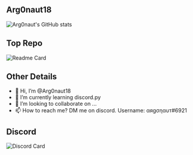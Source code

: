 ## Arg0naut18

![Arg0naut's GitHub stats](https://github-readme-stats.vercel.app/api?username=Arg0naut18&show_icons=true&theme=dark&hide=contribs,prs&count_private=true)

## Top Repo

![Readme Card](https://github-readme-stats.vercel.app/api/pin/?username=Arg0naut18&repo=AI-internship&theme=dark)

## Other Details
- 👋 Hi, I’m @Arg0naut18
- 🌱 I’m currently learning discord.py
- 💞️ I’m looking to collaborate on ...
- 📫 How to reach me? DM me on discord. Username: αяgσηαυт#6921

## Discord
![Discord Card](https://discordapp.com/users/436844058217021441/)
<!---- 👀 I’m interested in ... idk yet.--->
<!---
Arg0naut18/Arg0naut18 is a ✨ special ✨ repository because its `README.md` (this file) appears on your GitHub profile.
You can click the Preview link to take a look at your changes.
--->
